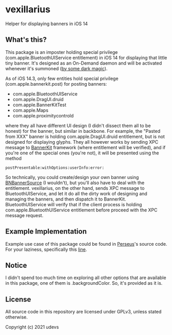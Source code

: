 # vexillarius
 Helper for displaying banners in iOS 14

## What's this?
This package is an imposter holding special privilege (com.apple.BluetoothUIService entitlement) in iOS 14 for displaying that little tiny banner. It's designed as an On-Demand daemon and will be activated whenever it's summoned ([by some dark magic](https://github.com/udevsharold/perseus/blob/b2fae5375fd04694e3261f5da43458a4006b891e/Perseus.xm#L79)).

As of iOS 14.3, only few entities hold special privilege (com.apple.bannerkit.post) for posting banners:
- com.apple.BluetoothUIService
- com.apple.DragUI.druid
- com.apple.BannerKitTest
- com.apple.Maps
- com.apple.proximitycontrold

where they all have different UI design (I didn't dissect them all to be honest) for the banner, but similar in backbone. For example, the "Pasted from XXX" banner is holding com.apple.DragUI.druid entitlement, but is not designed for displaying glyphs.
They all however works by sending XPC message to 
[BannerKit](https://github.com/udevsharold/iOS-14.3-Headers/tree/acfaa34b5a3bdf288ae972ee72b47ebcbbd45f89/System/Library/PrivateFrameworks/BannerKit.framework) framework (where entitlement will be verified), and if you're one of the special ones (you're not), it will be presented using the method

```
postPresentable:withOptions:userInfo:error:
```
So technically, you could create/design your own banner using 
[BNBannerSource](https://github.com/udevsharold/iOS-14.3-Headers/blob/acfaa34b5a3bdf288ae972ee72b47ebcbbd45f89/System/Library/PrivateFrameworks/BannerKit.framework/BNBannerSource.h) (I wouldn't), but you'll also have to deal with the entitlement. vexillarius, on the other hand, sends XPC message to BluetoothUIService, and let it do all the dirty work of designing and managing the banners, and then dispatch it to BannerKit. BluetoothUIService will verify that if the client process is holding com.apple.BluetoothUIService entitlement before proceed with the XPC message request.

## Example Implementation
Example use case of this package could be found in 
[Perseus](https://github.com/udevsharold/perseus)'s source code. For your laziness, specifically this 
[line](https://github.com/udevsharold/perseus/blob/b2fae5375fd04694e3261f5da43458a4006b891e/Perseus.xm#L79).

## Notice
I didn't spend too much time on exploring all other options that are available in this package, one of them is .backgroundColor. So, it's provided as it is.

## License
All source code in this repository are licensed under GPLv3, unless stated otherwise.

Copyright (c) 2021 udevs